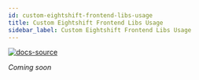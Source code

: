 ```yaml
---
id: custom-eightshift-frontend-libs-usage
title: Custom Eightshift Frontend Libs Usage
sidebar_label: Custom Eightshift Frontend Libs Usage
---
```


[![docs-source](https://img.shields.io/badge/source-eigthshift--frontend--libs-yellow?style=for-the-badge&logo=javascript&labelColor=2a2a2a)](https://github.com/infinum/eightshift-frontend-libs/tree/develop/blocks/init/src/blocks/)

*Coming soon*
